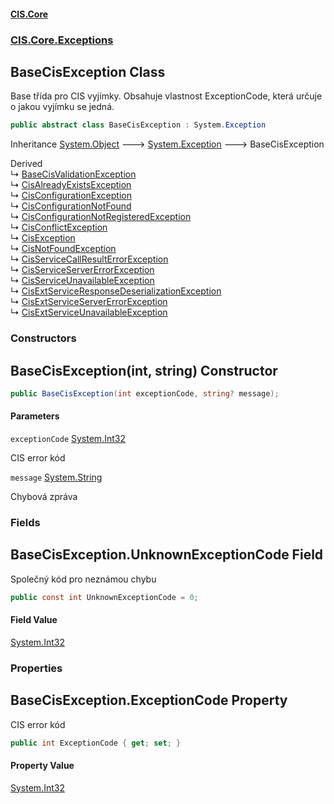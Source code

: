 #### [CIS.Core](index.md 'index')
### [CIS.Core.Exceptions](CIS.Core.Exceptions.md 'CIS.Core.Exceptions')

## BaseCisException Class

Base třída pro CIS vyjímky. Obsahuje vlastnost ExceptionCode, která určuje o jakou vyjímku se jedná.

```csharp
public abstract class BaseCisException : System.Exception
```

Inheritance [System.Object](https://docs.microsoft.com/en-us/dotnet/api/System.Object 'System.Object') &#129106; [System.Exception](https://docs.microsoft.com/en-us/dotnet/api/System.Exception 'System.Exception') &#129106; BaseCisException

Derived  
&#8627; [BaseCisValidationException](CIS.Core.Exceptions.BaseCisValidationException.md 'CIS.Core.Exceptions.BaseCisValidationException')  
&#8627; [CisAlreadyExistsException](CIS.Core.Exceptions.CisAlreadyExistsException.md 'CIS.Core.Exceptions.CisAlreadyExistsException')  
&#8627; [CisConfigurationException](CIS.Core.Exceptions.CisConfigurationException.md 'CIS.Core.Exceptions.CisConfigurationException')  
&#8627; [CisConfigurationNotFound](CIS.Core.Exceptions.CisConfigurationNotFound.md 'CIS.Core.Exceptions.CisConfigurationNotFound')  
&#8627; [CisConfigurationNotRegisteredException](CIS.Core.Exceptions.CisConfigurationNotRegisteredException.md 'CIS.Core.Exceptions.CisConfigurationNotRegisteredException')  
&#8627; [CisConflictException](CIS.Core.Exceptions.CisConflictException.md 'CIS.Core.Exceptions.CisConflictException')  
&#8627; [CisException](CIS.Core.Exceptions.CisException.md 'CIS.Core.Exceptions.CisException')  
&#8627; [CisNotFoundException](CIS.Core.Exceptions.CisNotFoundException.md 'CIS.Core.Exceptions.CisNotFoundException')  
&#8627; [CisServiceCallResultErrorException](CIS.Core.Exceptions.CisServiceCallResultErrorException.md 'CIS.Core.Exceptions.CisServiceCallResultErrorException')  
&#8627; [CisServiceServerErrorException](CIS.Core.Exceptions.CisServiceServerErrorException.md 'CIS.Core.Exceptions.CisServiceServerErrorException')  
&#8627; [CisServiceUnavailableException](CIS.Core.Exceptions.CisServiceUnavailableException.md 'CIS.Core.Exceptions.CisServiceUnavailableException')  
&#8627; [CisExtServiceResponseDeserializationException](CIS.Core.Exceptions.ExternalServices.CisExtServiceResponseDeserializationException.md 'CIS.Core.Exceptions.ExternalServices.CisExtServiceResponseDeserializationException')  
&#8627; [CisExtServiceServerErrorException](CIS.Core.Exceptions.ExternalServices.CisExtServiceServerErrorException.md 'CIS.Core.Exceptions.ExternalServices.CisExtServiceServerErrorException')  
&#8627; [CisExtServiceUnavailableException](CIS.Core.Exceptions.ExternalServices.CisExtServiceUnavailableException.md 'CIS.Core.Exceptions.ExternalServices.CisExtServiceUnavailableException')
### Constructors

<a name='CIS.Core.Exceptions.BaseCisException.BaseCisException(int,string)'></a>

## BaseCisException(int, string) Constructor

```csharp
public BaseCisException(int exceptionCode, string? message);
```
#### Parameters

<a name='CIS.Core.Exceptions.BaseCisException.BaseCisException(int,string).exceptionCode'></a>

`exceptionCode` [System.Int32](https://docs.microsoft.com/en-us/dotnet/api/System.Int32 'System.Int32')

CIS error kód

<a name='CIS.Core.Exceptions.BaseCisException.BaseCisException(int,string).message'></a>

`message` [System.String](https://docs.microsoft.com/en-us/dotnet/api/System.String 'System.String')

Chybová zpráva
### Fields

<a name='CIS.Core.Exceptions.BaseCisException.UnknownExceptionCode'></a>

## BaseCisException.UnknownExceptionCode Field

Společný kód pro neznámou chybu

```csharp
public const int UnknownExceptionCode = 0;
```

#### Field Value
[System.Int32](https://docs.microsoft.com/en-us/dotnet/api/System.Int32 'System.Int32')
### Properties

<a name='CIS.Core.Exceptions.BaseCisException.ExceptionCode'></a>

## BaseCisException.ExceptionCode Property

CIS error kód

```csharp
public int ExceptionCode { get; set; }
```

#### Property Value
[System.Int32](https://docs.microsoft.com/en-us/dotnet/api/System.Int32 'System.Int32')